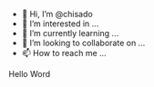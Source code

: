 - 👋 Hi, I’m @chisado
- 👀 I’m interested in ...
- 🌱 I’m currently learning ...
- 💞️ I’m looking to collaborate on ...
- 📫 How to reach me ...

<!---
chisado/chisado is a ✨ special ✨ repository because its `README.md` (this file) appears on your GitHub profile.
You can click the Preview link to take a look at your changes.
--->
Hello Word
